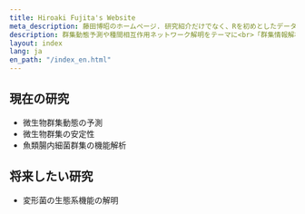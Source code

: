 ```yaml
---
title: Hiroaki Fujita's Website
meta_description: 藤田博昭のホームページ. 研究紹介だけでなく、Rを初めとしたデータ解析の紹介をします.
description: 群集動態予測や種間相互作用ネットワーク解明をテーマに<br>「群集情報解析屋」を目指しています.
layout: index
lang: ja
en_path: "/index_en.html"
---
```


## 現在の研究
- 微生物群集動態の予測
- 微生物群集の安定性
- 魚類腸内細菌群集の機能解析
  
## 将来したい研究
- 変形菌の生態系機能の解明